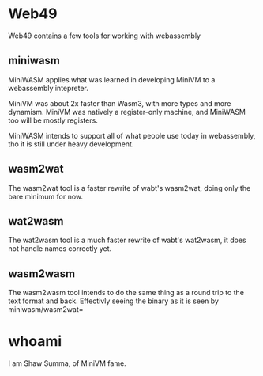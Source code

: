 # Web49

Web49 contains a few tools for working with webassembly

## miniwasm

MiniWASM applies what was learned in developing MiniVM to a webassembly intepreter.

MiniVM was about 2x faster than Wasm3, with more types and more dynamism.
MiniVM was natively a register-only machine, and MiniWASM too will be mostly registers.

MiniWASM intends to support all of what people use today in webassembly, tho it is still under heavy development.

## wasm2wat

The wasm2wat tool is a faster rewrite of wabt's wasm2wat, doing only the bare minimum for now.

## wat2wasm

The wat2wasm tool is a much faster rewrite of wabt's wat2wasm, it does not handle names correctly yet.

## wasm2wasm

The wasm2wasm tool intends to do the same thing as a round trip to the text format and back. Effectivly seeing the binary as it is seen by miniwasm/wasm2wat=

# whoami

I am Shaw Summa, of MiniVM fame.
